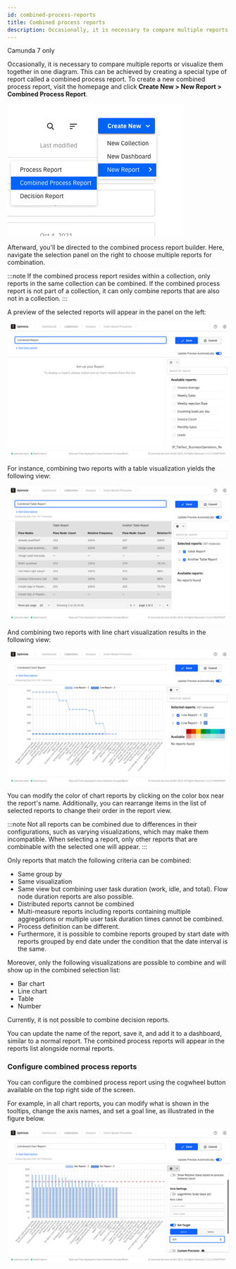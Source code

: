 ```yaml
---
id: combined-process-reports
title: Combined process reports
description: Occasionally, it is necessary to compare multiple reports or visualize them together in one diagram.
---
```


<span class="badge badge--platform">Camunda 7 only</span>

Occasionally, it is necessary to compare multiple reports or visualize them together in one diagram. This can be achieved by creating a special type of report called a combined process report. To create a new combined process report, visit the homepage and click **Create New > New Report > Combined Process Report**.

![Creating a Combined process report](./img/combined-report-create.png)

Afterward, you'll be directed to the combined process report builder. Here, navigate the selection panel on the right to choose multiple reports for combination.

:::note
If the combined process report resides within a collection, only reports in the same collection can be combined. If the combined process report is not part of a collection, it can only combine reports that are also not in a collection.
:::

A preview of the selected reports will appear in the panel on the left:

![combined process report builder](./img/combined-report.png)

For instance, combining two reports with a table visualization yields the following view:

![Combining two reports with a table visualization](./img/table-report.png)

And combining two reports with line chart visualization results in the following view:

![Combining two reports with line chart visualization](./img/area-chart-report.png)

You can modify the color of chart reports by clicking on the color box near the report's name. Additionally, you can rearrange items in the list of selected reports to change their order in the report view.

:::note
Not all reports can be combined due to differences in their configurations, such as varying visualizations, which may make them incompatible. When selecting a report, only other reports that are combinable with the selected one will appear.
:::

Only reports that match the following criteria can be combined:

- Same group by
- Same visualization
- Same view but combining user task duration (work, idle, and total). Flow node duration reports are also possible.
- Distributed reports cannot be combined
- Multi-measure reports including reports containing multiple aggregations or multiple user task duration times cannot be combined.
- Process definition can be different.
- Furthermore, it is possible to combine reports grouped by start date with reports grouped by end date under the condition that the date interval is the same.

Moreover, only the following visualizations are possible to combine and will show up in the combined selection list:

- Bar chart
- Line chart
- Table
- Number

Currently, it is not possible to combine decision reports.

You can update the name of the report, save it, and add it to a dashboard, similar to a normal report. The combined process reports will appear in the reports list alongside normal reports.

### Configure combined process reports

You can configure the combined process report using the cogwheel button available on the top right side of the screen.

For example, in all chart reports, you can modify what is shown in the tooltips, change the axis names, and set a goal line, as illustrated in the figure below.

![Configurations available for combined process reports](./img/combined-config.png)
